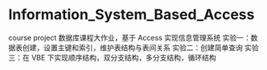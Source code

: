 # Information_System_Based_Access
course project
数据库课程大作业，基于 Access 实现信息管理系统
实验一：数据表创建，设置主键和索引，维护表结构与表间关系
实验二：创建简单查询
实验三：在 VBE 下实现顺序结构，双分支结构，多分支结构，循环结构

